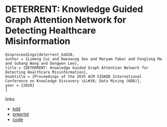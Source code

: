 # DETERRENT: Knowledge Guided Graph Attention Network for Detecting Healthcare Misinformation

```
@inproceedings{deterrent_kdd20,
author = {Limeng Cui and Haeseung Seo and Maryam Tabar and Fenglong Ma and Suhang Wang and Dongwon Lee},
title = {DETERRENT: Knowledge Guided Graph Attention Network for Detecting Healthcare Misinformation},
booktitle = {Proceedings of the 26th ACM SIGKDD International Conference on Knowledge Discovery \&\#38; Data Mining (KDD)},
year = {2020}
}
```

links
- [kdd](https://www.kdd.org/kdd2020/accepted-papers/view/deterrent-knowledge-guided-graph-attention-network-for-detecting-healthcare)
- [preprint](http://pike.psu.edu/publications/kdd20-deterrent.pdf)
- [code](https://github.com/cuilimeng/DETERRENT)
